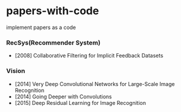 # papers-with-code
implement papers as a code


### RecSys(Recommender System)
- [2008] Collaborative Filtering for Implicit Feedback Datasets

### Vision
- [2014] Very Deep Convolutional Networks for Large-Scale Image Recognition
- [2014] Going Deeper with Convolutions
- [2015] Deep Residual Learning for Image Recognition